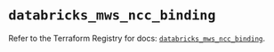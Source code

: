 # `databricks_mws_ncc_binding`

Refer to the Terraform Registry for docs: [`databricks_mws_ncc_binding`](https://registry.terraform.io/providers/databricks/databricks/1.91.0/docs/resources/mws_ncc_binding).
